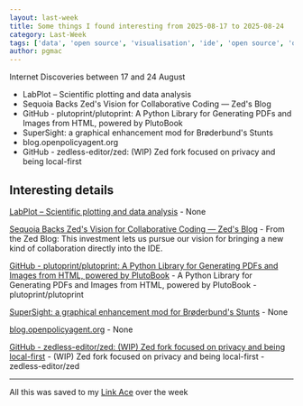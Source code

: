 ```yaml
---
layout: last-week
title: Some things I found interesting from 2025-08-17 to 2025-08-24
category: Last-Week
tags: ['data', 'open source', 'visualisation', 'ide', 'open source', 'open source', 'games', 'retro', 'open source', 'policy', 'ide', 'open source', 'privacy']
author: pgmac
---
```


Internet Discoveries between 17 and 24 August

- LabPlot – Scientific plotting and data analysis
- Sequoia Backs Zed's Vision for Collaborative Coding — Zed's Blog
- GitHub - plutoprint/plutoprint: A Python Library for Generating PDFs and Images from HTML, powered by PlutoBook
- SuperSight: a graphical enhancement mod for Brøderbund's Stunts
- blog.openpolicyagent.org
- GitHub - zedless-editor/zed: (WIP) Zed fork focused on privacy and being local-first

## Interesting details

<a name="LabPlot – Scientific plotting and data analysis">[LabPlot – Scientific plotting and data analysis](https://labplot.org/)</a> - None

<a name="Sequoia Backs Zed's Vision for Collaborative Coding — Zed's Blog">[Sequoia Backs Zed's Vision for Collaborative Coding — Zed's Blog](https://zed.dev/blog/sequoia-backs-zed)</a> - From the Zed Blog: This investment lets us pursue our vision for bringing a new kind of collaboration directly into the IDE.

<a name="GitHub - plutoprint/plutoprint: A Python Library for Generating PDFs and Images from HTML, powered by PlutoBook">[GitHub - plutoprint/plutoprint: A Python Library for Generating PDFs and Images from HTML, powered by PlutoBook](https://github.com/plutoprint/plutoprint)</a> - A Python Library for Generating PDFs and Images from HTML, powered by PlutoBook - plutoprint/plutoprint

<a name="SuperSight: a graphical enhancement mod for Brøderbund's Stunts">[SuperSight: a graphical enhancement mod for Brøderbund's Stunts](https://marnetto.net/2025/02/20/broderbund-stunts-1)</a> - None

<a name="blog.openpolicyagent.org">[blog.openpolicyagent.org](https://blog.openpolicyagent.org/note-from-teemu-tim-and-torin-to-the-open-policy-agent-community-2dbbfe494371)</a> - None

<a name="GitHub - zedless-editor/zed: (WIP) Zed fork focused on privacy and being local-first">[GitHub - zedless-editor/zed: (WIP) Zed fork focused on privacy and being local-first](https://github.com/zedless-editor/zed)</a> - (WIP) Zed fork focused on privacy and being local-first - zedless-editor/zed


---

All this was saved to my [Link Ace](https://links.pgmac.net.au/) over the week